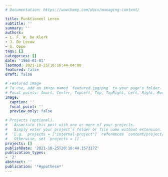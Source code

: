 ```yaml
---
# Documentation: https://wowchemy.com/docs/managing-content/

title: Funktioneel Leren
subtitle: ''
summary: ''
authors:
- L. F. W. De Klerk
- J. De Leeuw
- S. Oppe
tags: []
categories: []
date: '1966-01-01'
lastmod: 2021-10-25T16:16:44-04:00
featured: false
draft: false

# Featured image
# To use, add an image named `featured.jpg/png` to your page's folder.
# Focal points: Smart, Center, TopLeft, Top, TopRight, Left, Right, BottomLeft, Bottom, BottomRight.
image:
  caption: ''
  focal_point: ''
  preview_only: false

# Projects (optional).
#   Associate this post with one or more of your projects.
#   Simply enter your project's folder or file name without extension.
#   E.g. `projects = ["internal-project"]` references `content/project/deep-learning/index.md`.
#   Otherwise, set `projects = []`.
projects: []
publishDate: '2021-10-25T20:16:44.157317Z'
publication_types:
- '2'
abstract: ''
publication: '*Hypothese*'
---
```


